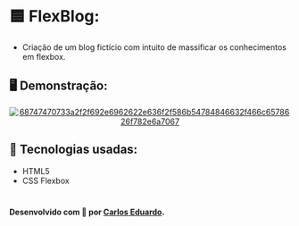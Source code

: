# 🟦 FlexBlog:
- Criação de um blog fictício com intuito de massificar os conhecimentos em flexbox.

## 🖥️ Demonstração:
<p align="center">
  <a href="https://ibb.co/8DM4RZG"><img src="https://i.ibb.co/HD7pM8R/68747470733a2f2f692e6962622e636f2f586b54784846632f466c6578626f782e6a7067.jpg" alt="68747470733a2f2f692e6962622e636f2f586b54784846632f466c6578626f782e6a7067" border="0"></a>
</p>
                                                                                                                                
## 🚀 Tecnologias usadas:

- HTML5
- CSS Flexbox                                                                                                                               

#
**Desenvolvido com 💙 por [Carlos Eduardo](https://github.com/arlossrg/).**
